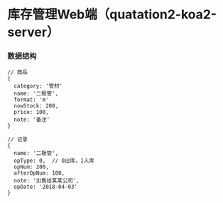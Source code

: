 # 库存管理Web端（quatation2-koa2-server）

### 数据结构

```
// 商品
{
  category: '管材'
  name: '二极管',
  format: 'm'
  nowStock: 200,
  price: 100,
  note: '备注'
}

// 记录
{
  name: '二极管',
  opType: 0,  // 0出库，1入库
  opNum: 200,
  afterOpNum: 100,
  note: '出售给某某公司',
  opDate: '2018-04-03'
}
```